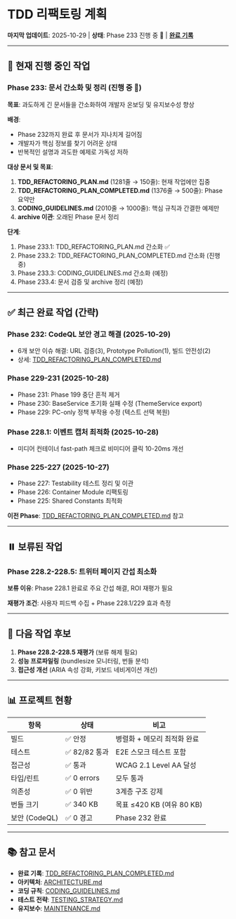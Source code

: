 # TDD 리팩토링 계획

**마지막 업데이트**: 2025-10-29 | **상태**: Phase 233 진행 중 🚧 |
**[완료 기록](./TDD_REFACTORING_PLAN_COMPLETED.md)**

---

## 🔄 현재 진행 중인 작업

### Phase 233: 문서 간소화 및 정리 (진행 중 🚧)

**목표**: 과도하게 긴 문서들을 간소화하여 개발자 온보딩 및 유지보수성 향상

**배경**:

- Phase 232까지 완료 후 문서가 지나치게 길어짐
- 개발자가 핵심 정보를 찾기 어려운 상태
- 반복적인 설명과 과도한 예제로 가독성 저하

**대상 문서 및 목표**:

1. **TDD_REFACTORING_PLAN.md** (1281줄 → 150줄): 현재 작업에만 집중
2. **TDD_REFACTORING_PLAN_COMPLETED.md** (1376줄 → 500줄): Phase 요약만
3. **CODING_GUIDELINES.md** (2010줄 → 1000줄): 핵심 규칙과 간결한 예제만
4. **archive 이관**: 오래된 Phase 문서 정리

**단계**:

1. Phase 233.1: TDD_REFACTORING_PLAN.md 간소화 ✅
2. Phase 233.2: TDD_REFACTORING_PLAN_COMPLETED.md 간소화 (진행 중)
3. Phase 233.3: CODING_GUIDELINES.md 간소화 (예정)
4. Phase 233.4: 문서 검증 및 archive 정리 (예정)

---

## ✅ 최근 완료 작업 (간략)

### Phase 232: CodeQL 보안 경고 해결 (2025-10-29)

- 6개 보안 이슈 해결: URL 검증(3), Prototype Pollution(1), 빌드 안전성(2)
- 상세: [TDD_REFACTORING_PLAN_COMPLETED.md](./TDD_REFACTORING_PLAN_COMPLETED.md)

### Phase 229-231 (2025-10-28)

- Phase 231: Phase 199 중단 흔적 제거
- Phase 230: BaseService 초기화 실패 수정 (ThemeService export)
- Phase 229: PC-only 정책 부작용 수정 (텍스트 선택 복원)

### Phase 228.1: 이벤트 캡처 최적화 (2025-10-28)

- 미디어 컨테이너 fast-path 체크로 비미디어 클릭 10-20ms 개선

### Phase 225-227 (2025-10-27)

- Phase 227: Testability 테스트 정리 및 이관
- Phase 226: Container Module 리팩토링
- Phase 225: Shared Constants 최적화

**이전 Phase**: [TDD_REFACTORING_PLAN_COMPLETED.md](./TDD_REFACTORING_PLAN_COMPLETED.md) 참고

---

## ⏸️ 보류된 작업

### Phase 228.2-228.5: 트위터 페이지 간섭 최소화

**보류 이유**: Phase 228.1 완료로 주요 간섭 해결, ROI 재평가 필요

**재평가 조건**: 사용자 피드백 수집 + Phase 228.1/229 효과 측정

---

## 🎯 다음 작업 후보

1. **Phase 228.2-228.5 재평가** (보류 해제 필요)
2. **성능 프로파일링** (bundlesize 모니터링, 번들 분석)
3. **접근성 개선** (ARIA 속성 강화, 키보드 네비게이션 개선)

---

## 📊 프로젝트 현황

| 항목          | 상태          | 비고                        |
| ------------- | ------------- | --------------------------- |
| 빌드          | ✅ 안정       | 병렬화 + 메모리 최적화 완료 |
| 테스트        | ✅ 82/82 통과 | E2E 스모크 테스트 포함      |
| 접근성        | ✅ 통과       | WCAG 2.1 Level AA 달성      |
| 타입/린트     | ✅ 0 errors   | 모두 통과                   |
| 의존성        | ✅ 0 위반     | 3계층 구조 강제             |
| 번들 크기     | ✅ 340 KB     | 목표 ≤420 KB (여유 80 KB)   |
| 보안 (CodeQL) | ✅ 0 경고     | Phase 232 완료              |

---

## 📚 참고 문서

- **완료 기록**: [TDD_REFACTORING_PLAN_COMPLETED.md](./TDD_REFACTORING_PLAN_COMPLETED.md)
- **아키텍처**: [ARCHITECTURE.md](./ARCHITECTURE.md)
- **코딩 규칙**: [CODING_GUIDELINES.md](./CODING_GUIDELINES.md)
- **테스트 전략**: [TESTING_STRATEGY.md](./TESTING_STRATEGY.md)
- **유지보수**: [MAINTENANCE.md](./MAINTENANCE.md)
